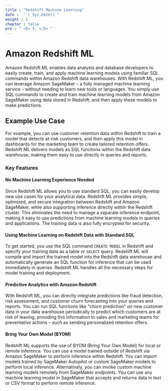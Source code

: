 ```yaml
---
title : "Redshift Machine Learning"
date :  "`r Sys.Date()`" 
weight : 5 
chapter : false
pre : " <b> 5. </b> "
---
```


# Amazon Redshift ML

Amazon Redshift ML enables data analysts and database developers to easily create, train, and apply machine learning models using familiar SQL commands within Amazon Redshift data warehouses. With Redshift ML, you can leverage Amazon SageMaker – a fully managed machine learning service – without needing to learn new tools or languages. You simply use SQL commands to create and train machine learning models from Amazon SageMaker using data stored in Redshift, and then apply these models to make predictions.

## Example Use Case
For example, you can use customer retention data within Redshift to train a model that detects at-risk customers, and then apply this model in dashboards for the marketing team to create tailored retention offers. Redshift ML delivers models as SQL functions within the Redshift data warehouse, making them easy to use directly in queries and reports.

### Key Features

#### No Machine Learning Experience Needed
Since Redshift ML allows you to use standard SQL, you can easily develop new use cases for your analytical data. Redshift ML provides simple, optimized, and secure integration between Redshift and Amazon SageMaker, while also supporting inference directly within the Redshift cluster. This eliminates the need to manage a separate inference endpoint, making it easy to use predictions from machine learning models in queries and applications. The training data is also fully encrypted for security.

#### Using Machine Learning on Redshift Data with Standard SQL
To get started, you use the SQL command `CREATE MODEL` in Redshift and specify your training data as a table or `SELECT` query. Redshift ML will compile and import the trained model into the Redshift data warehouse and automatically generate an SQL function for inference that can be used immediately in queries. Redshift ML handles all the necessary steps for model training and deployment.

#### Predictive Analytics with Amazon Redshift
With Redshift ML, you can directly integrate predictions like fraud detection, risk assessment, and customer churn forecasting into your queries and reports. You can run SQL functions like "churn prediction" on new customer data in your data warehouse periodically to predict which customers are at risk of leaving, providing this information to sales and marketing teams for preventative actions – such as sending personalized retention offers.

#### Bring Your Own Model (BYOM)
Redshift ML supports the use of BYOM (Bring Your Own Model) for local or remote inference. You can use a model trained outside of Redshift via Amazon SageMaker to perform inference within Redshift. You can import models trained by SageMaker Autopilot or custom SageMaker models to perform local inference. Alternatively, you can invoke custom machine learning models remotely from SageMaker endpoints. You can use any machine learning model in SageMaker that accepts and returns data in text or CSV format to perform remote inference.

